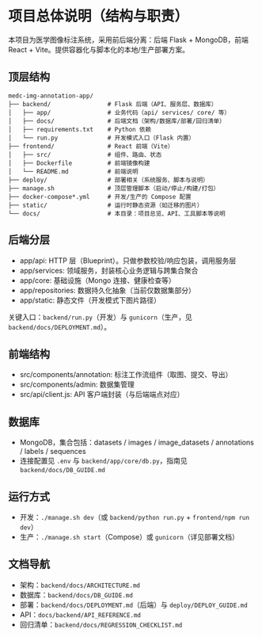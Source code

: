 # 项目总体说明（结构与职责）

本项目为医学图像标注系统，采用前后端分离：后端 Flask + MongoDB，前端 React + Vite。提供容器化与脚本化的本地/生产部署方案。

## 顶层结构

```
medc-img-annotation-app/
├── backend/                # Flask 后端（API、服务层、数据库）
│   ├── app/                # 业务代码（api/ services/ core/ 等）
│   ├── docs/               # 后端文档（架构/数据库/部署/回归清单）
│   ├── requirements.txt    # Python 依赖
│   └── run.py              # 开发模式入口（Flask 内置）
├── frontend/               # React 前端（Vite）
│   ├── src/                # 组件、路由、状态
│   ├── Dockerfile          # 前端镜像构建
│   └── README.md           # 前端说明
├── deploy/                 # 部署相关（系统服务、脚本与说明）
├── manage.sh               # 顶层管理脚本（启动/停止/构建/打包）
├── docker-compose*.yml     # 开发/生产的 Compose 配置
├── static/                 # 运行时静态资源（如迁移的图片）
└── docs/                   # 本目录：项目总览、API、工具脚本等说明
```

## 后端分层

- app/api: HTTP 层（Blueprint）。只做参数校验/响应包装，调用服务层
- app/services: 领域服务，封装核心业务逻辑与跨集合聚合
- app/core: 基础设施（Mongo 连接、健康检查等）
- app/repositories: 数据持久化抽象（当前仅数据集部分）
- app/static: 静态文件（开发模式下图片路径）

关键入口：`backend/run.py`（开发）与 `gunicorn`（生产，见 `backend/docs/DEPLOYMENT.md`）。

## 前端结构

- src/components/annotation: 标注工作流组件（取图、提交、导出）
- src/components/admin: 数据集管理
- src/api/client.js: API 客户端封装（与后端端点对应）

## 数据库

- MongoDB，集合包括：datasets / images / image_datasets / annotations / labels / sequences
- 连接配置见 `.env` 与 `backend/app/core/db.py`，指南见 `backend/docs/DB_GUIDE.md`

## 运行方式

- 开发：`./manage.sh dev`（或 `backend/python run.py` + `frontend/npm run dev`）
- 生产：`./manage.sh start`（Compose）或 `gunicorn`（详见部署文档）

## 文档导航

- 架构：`backend/docs/ARCHITECTURE.md`
- 数据库：`backend/docs/DB_GUIDE.md`
- 部署：`backend/docs/DEPLOYMENT.md`（后端）与 `deploy/DEPLOY_GUIDE.md`
- API：`docs/backend/API_REFERENCE.md`
- 回归清单：`backend/docs/REGRESSION_CHECKLIST.md`
